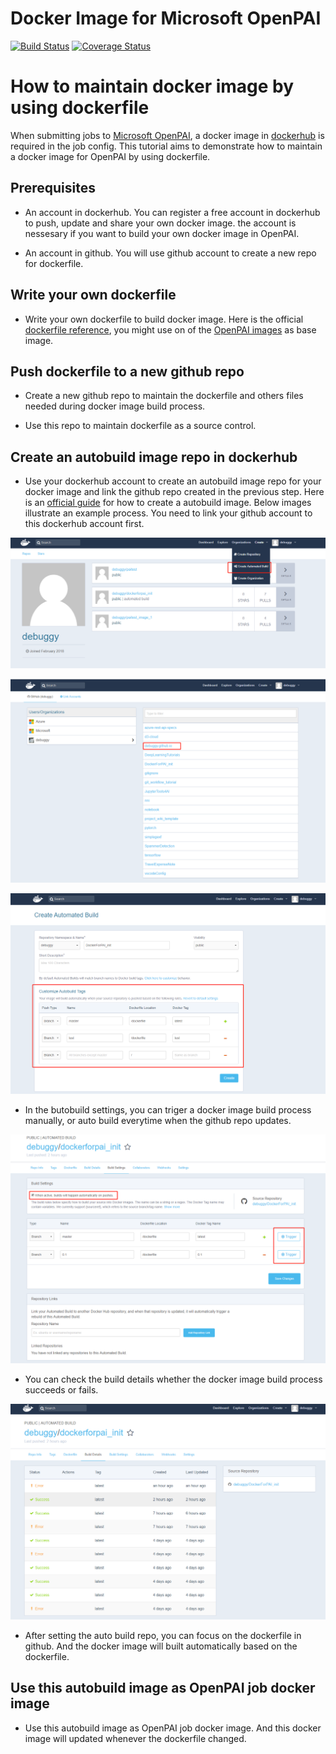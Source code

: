 # Docker Image for Microsoft OpenPAI
[![Build Status](https://travis-ci.com/debuggy/DockerForPAI_init.svg?branch=master)](https://travis-ci.com/debuggy/DockerForPAI_init)
[![Coverage Status](https://coveralls.io/repos/github/debuggy/DockerForPAI_init/badge.svg?branch=master)](https://coveralls.io/github/debuggy/DockerForPAI_init?branch=master)

# How to maintain docker image by using dockerfile 
 
When submitting jobs to [Microsoft OpenPAI](https://github.com/Microsoft/pai), a docker image in [dockerhub](https://hub.docker.com/) is required in the job config. This tutorial aims to demonstrate how to maintain a docker image for OpenPAI by using dockerfile.

## Prerequisites
- An account in dockerhub. You can register a free account in dockerhub to push, update and share your own docker image. the account is nessesary if you want to build your own docker image in OpenPAI.

- An account in github. You will use github account to create a new repo for dockerfile.

## Write your own dockerfile
- Write your own dockerfile to build docker image. Here is the official [dockerfile reference](https://docs.docker.com/engine/reference/builder/), you might use on of the [OpenPAI images](https://hub.docker.com/u/openpai/) as base image.

## Push dockerfile to a new github repo
- Create a new github repo to maintain the dockerfile and others files needed during docker image build process.

- Use this repo to maintain dockerfile as a source control.

## Create an autobuild image repo in dockerhub
- Use your dockerhub account to create an autobuild image repo for your docker image and link the github repo created in the previous step. Here is an [official guide](https://docs.docker.com/docker-cloud/builds/automated-build/) for how to create a autobuild image. Below images illustrate an example process. You need to link your github account to this dockerhub account first.

![image](https://raw.githubusercontent.com/debuggy/DockerForPAI_init/master/images/create_autobuild.png)

![image](https://raw.githubusercontent.com/debuggy/DockerForPAI_init/master/images/select_github_repo.png)

![image](https://raw.githubusercontent.com/debuggy/DockerForPAI_init/master/images/customize_autobuild.png)

- In the butobuild settings, you can triger a docker image build process manually, or auto build everytime when the github repo updates. 

![build settings](https://raw.githubusercontent.com/debuggy/DockerForPAI_init/master/images/build_settings.png)

- You can check the build details whether the docker image build process succeeds or fails.

![build details](https://raw.githubusercontent.com/debuggy/DockerForPAI_init/master/images/build_details.png)

- After setting the auto build repo, you can focus on the dockerfile in github. And the docker image will built automatically based on the dockerfile.

## Use this autobuild image as OpenPAI job docker image
- Use this autobuild image as OpenPAI job docker image. And this docker image will updated whenever the dockerfile changed.